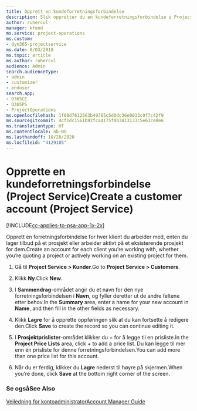 ```yaml
---
title: Opprett en kundeforretningsforbindelse
description: Slik oppretter du en kundeforretningsforbindelse i Project Service
author: ruhercul
manager: kfend
ms.service: project-operations
ms.custom:
- dyn365-projectservice
ms.date: 8/03/2018
ms.topic: article
ms.author: ruhercul
audience: Admin
search.audienceType:
- admin
- customizer
- enduser
search.app:
- D365CE
- D365PS
- ProjectOperations
ms.openlocfilehash: 1f80d7612563b49765c5d0dc36e0033c9f7c42f9
ms.sourcegitcommit: 4cf1dc1561b92fca4175f0b3813133c5e63ce8e6
ms.translationtype: HT
ms.contentlocale: nb-NO
ms.lasthandoff: 10/28/2020
ms.locfileid: "4129105"
---
```

# <a name="create-a-customer-account-project-service"></a><span data-ttu-id="91b8b-103">Opprette en kundeforretningsforbindelse (Project Service)</span><span class="sxs-lookup"><span data-stu-id="91b8b-103">Create a customer account (Project Service)</span></span>

[!INCLUDE[cc-applies-to-psa-app-1x-2x](../includes/cc-applies-to-psa-app-1x-2x.md)]

<span data-ttu-id="91b8b-104">Opprett en forretningsforbindelse for hver klient du arbeider med, enten du lager tilbud på et prosjekt eller arbeider aktivt på et eksisterende prosjekt for dem.</span><span class="sxs-lookup"><span data-stu-id="91b8b-104">Create an account for each client you’re working with, whether you’re quoting a project or actively working on an existing project for them.</span></span>  
  
1.  <span data-ttu-id="91b8b-105">Gå til **Project Service > Kunder**.</span><span class="sxs-lookup"><span data-stu-id="91b8b-105">Go to **Project Service > Customers**.</span></span>  
  
2.  <span data-ttu-id="91b8b-106">Klikk **Ny**.</span><span class="sxs-lookup"><span data-stu-id="91b8b-106">Click **New**.</span></span>  
  
3.  <span data-ttu-id="91b8b-107">I **Sammendrag**-området angir du et navn for den nye forretningsforbindelsen i **Navn**, og fyller deretter ut de andre feltene etter behov.</span><span class="sxs-lookup"><span data-stu-id="91b8b-107">In the **Summary** area, enter a name for your new account in **Name**, and then fill in the other fields as necessary.</span></span>  
  
4.  <span data-ttu-id="91b8b-108">Klikk **Lagre** for å opprette oppføringen slik at du kan fortsette å redigere den.</span><span class="sxs-lookup"><span data-stu-id="91b8b-108">Click **Save** to create the record so you can continue editing it.</span></span>  
  
5.  <span data-ttu-id="91b8b-109">I **Prosjektprislister**-området klikker du + for å legge til en prisliste.</span><span class="sxs-lookup"><span data-stu-id="91b8b-109">In the **Project Price Lists** area, click + to add a price list.</span></span> <span data-ttu-id="91b8b-110">Du kan legge til mer enn én prisliste for denne forretningsforbindelsen.</span><span class="sxs-lookup"><span data-stu-id="91b8b-110">You can add more than one price list for this account.</span></span>  
  
6.  <span data-ttu-id="91b8b-111">Når du er ferdig, klikker du **Lagre** nederst til høyre på skjermen.</span><span class="sxs-lookup"><span data-stu-id="91b8b-111">When you’re done, click **Save** at the bottom right corner of the screen.</span></span>  
  
### <a name="see-also"></a><span data-ttu-id="91b8b-112">Se også</span><span class="sxs-lookup"><span data-stu-id="91b8b-112">See Also</span></span>  
 [<span data-ttu-id="91b8b-113">Veiledning for kontoadministrator</span><span class="sxs-lookup"><span data-stu-id="91b8b-113">Account Manager Guide</span></span>](../psa/account-manager-guide.md)

